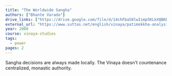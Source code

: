 ```yaml
---
title: "The Worldwide Sangha"
authors: ["Bhante Varado"]
drive_links: ["https://drive.google.com/file/d/14chFba58lwIimp5KLkXQBKDPr5Wg_OHL/view?usp=drivesdk"]
external_url: "https://www.suttas.net/english/vinaya/patimokkha-analysis-and-explanation/appendix-31-worldwide-sangha.php"
year: 2008
course: vinaya-studies
tags:
  - power
pages: 2
---
```


Sangha decisions are always made locally. The Vinaya doesn't countenance centralized, monastic authority.
